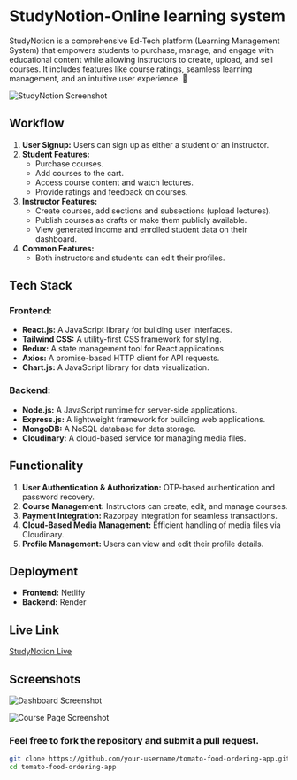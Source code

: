 # StudyNotion-Online learning system

StudyNotion is a comprehensive Ed-Tech platform (Learning Management System) that empowers students to purchase, manage, and engage with educational content while allowing instructors to create, upload, and sell courses. It includes features like course ratings, seamless learning management, and an intuitive user experience. 🚀

![StudyNotion Screenshot](https://github.com/ayushrajput545/StudyNotion-Ed-Tech-Platform/blob/main/Screenshot%202025-02-01%20211931.png)


## Workflow
1. **User Signup:** Users can sign up as either a student or an instructor.
2. **Student Features:**
   - Purchase courses.
   - Add courses to the cart.
   - Access course content and watch lectures.
   - Provide ratings and feedback on courses.
3. **Instructor Features:**
   - Create courses, add sections and subsections (upload lectures).
   - Publish courses as drafts or make them publicly available.
   - View generated income and enrolled student data on their dashboard.
4. **Common Features:**
   - Both instructors and students can edit their profiles.

## Tech Stack
### Frontend:
- **React.js:** A JavaScript library for building user interfaces.
- **Tailwind CSS:** A utility-first CSS framework for styling.
- **Redux:** A state management tool for React applications.
- **Axios:** A promise-based HTTP client for API requests.
- **Chart.js:** A JavaScript library for data visualization.

### Backend:
- **Node.js:** A JavaScript runtime for server-side applications.
- **Express.js:** A lightweight framework for building web applications.
- **MongoDB:** A NoSQL database for data storage.
- **Cloudinary:** A cloud-based service for managing media files.

## Functionality
1. **User Authentication & Authorization:** OTP-based authentication and password recovery.
2. **Course Management:** Instructors can create, edit, and manage courses.
3. **Payment Integration:** Razorpay integration for seamless transactions.
4. **Cloud-Based Media Management:** Efficient handling of media files via Cloudinary.
5. **Profile Management:** Users can view and edit their profile details.

## Deployment
- **Frontend:** Netlify
- **Backend:** Render

## Live Link
[StudyNotion Live](https://studynotion-edtec.netlify.app/) 

## Screenshots
![Dashboard Screenshot](https://github.com/ayushrajput545/StudyNotion-Ed-Tech-Platform/blob/main/Screenshot%202025-02-01%20211957.png)

![Course Page Screenshot](https://github.com/ayushrajput545/StudyNotion-Ed-Tech-Platform/blob/main/Screenshot%202025-02-01%20212936.png)

### Feel free to fork the repository and submit a pull request.
   ```bash
   git clone https://github.com/your-username/tomato-food-ordering-app.git
   cd tomato-food-ordering-app
   ```
